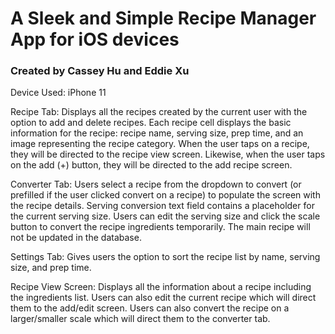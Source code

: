 # A Sleek and Simple Recipe Manager App for iOS devices
### Created by Cassey Hu and Eddie Xu

Device Used: iPhone 11

Recipe Tab: Displays all the recipes created by the current user with the option to add and delete recipes. Each recipe cell displays the basic information for the recipe: recipe name, serving size, prep time, and an image representing the recipe category. When the user taps on a recipe, they will be directed to the recipe view screen. Likewise, when the user taps on the add (+) button, they will be directed to the add recipe screen.

Converter Tab: Users select a recipe from the dropdown to convert (or prefilled if the user clicked convert on a recipe) to populate the screen with the recipe details. Serving conversion text field contains a placeholder for the current serving size. Users can edit the serving size and click the scale button to convert the recipe ingredients temporarily. The main recipe will not be updated in the database.

Settings Tab: Gives users the option to sort the recipe list by name, serving size, and prep time.

Recipe View Screen: Displays all the information about a recipe including the ingredients list. Users can also edit the current recipe which will direct them to the add/edit screen. Users can also convert the recipe on a larger/smaller scale which will direct them to the converter tab.

